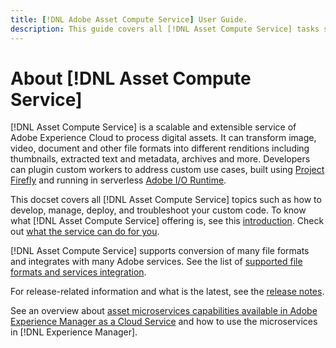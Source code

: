 ```yaml
---
title: [!DNL Adobe Asset Compute Service] User Guide.
description: This guide covers all [!DNL Asset Compute Service] tasks such as introduction, how to develops, manage, deploy, and troubleshoot your custom code.
---
```


# About [!DNL Asset Compute Service]

[!DNL Asset Compute Service] is a scalable and extensible service of Adobe Experience Cloud to process digital assets. It can transform image, video, document and other file formats into different renditions including thumbnails, extracted text and metadata, archives and more. Developers can plugin custom workers to address custom use cases, built using [Project Firefly](https://www.adobe.io/apis/experienceplatform/project-firefly/docs.html) and running in serverless [Adobe I/O Runtime](https://www.adobe.io/apis/experienceplatform/runtime.html).

This docset covers all [!DNL Asset Compute Service] topics such as how to develop, manage, deploy, and troubleshoot your custom code. To know what [!DNL Asset Compute Service] offering is, see this [introduction](introduction.md). Check out [what the service can do for you](introduction.md#possible-use-cases-benefits).

[!DNL Asset Compute Service] supports conversion of many file formats and integrates with many Adobe services. See the list of [supported file formats and services integration](https://docs.adobe.com/content/help/en/experience-manager-cloud-service/assets/file-format-support.html).

For release-related information and what is the latest, see the [release notes](/help/release-notes.md).

See an overview about [asset microservices capabilities available in Adobe Experience Manager as a Cloud Service](https://docs.adobe.com/content/help/en/experience-manager-cloud-service/assets/asset-microservices-overview.html) and how to use the microservices in [!DNL Experience Manager].
